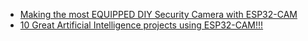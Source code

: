 - [Making the most EQUIPPED DIY Security Camera with ESP32-CAM](https://youtu.be/Ul0h5Maeoeg)
- [10 Great Artificial Intelligence projects using ESP32-CAM!!!](https://youtu.be/ujjg0LJ8hms)
